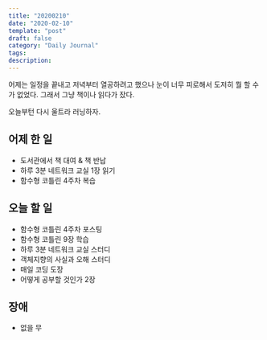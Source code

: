 ```yaml
---
title: "20200210"
date: "2020-02-10"
template: "post"
draft: false
category: "Daily Journal"
tags:
description:
---
```


어제는 일정을 끝내고 저녁부터 열공하려고 했으나
눈이 너무 피로해서 도저히 뭘 할 수가 없었다.
그래서 그냥 책이나 읽다가 잤다.

오늘부턴 다시 울트라 러닝하자.

## 어제 한 일

* 도서관에서 책 대여 & 책 반납
* 하루 3분 네트워크 교실 1장 읽기
* 함수형 코틀린 4주차 복습

## 오늘 할 일

* 함수형 코틀린 4주차 포스팅
* 함수형 코틀린 9장 학습
* 하루 3분 네트워크 교실 스터디
* 객체지향의 사실과 오해 스터디
* 매일 코딩 도장
* 어떻게 공부할 것인가 2장

## 장애

* 없을 무
